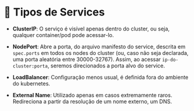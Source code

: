 # :construction: Tipos de Services

- **ClusterIP**: O serviço é visível apenas dentro do cluster, ou seja, qualquer container/pod pode acessar-lo.

- **NodePort**: Abre a porta, do arquivo manifesto do service, descrita em `spec.ports` em todos os nodes do cluster (ou, caso não seja declarada, uma porta aleatória entre 30000-32767). Assim, ao acessar `ip-do-cluster:porta`, seremos direcionados a porta alvo do service.

- **LoadBalancer**: Configuração menos usual, é definida fora do ambiente do kubernetes.

- **External Name**: Utilizado apenas em casos extremamente raros. Redireciona a partir da resolução de um nome externo, um DNS.